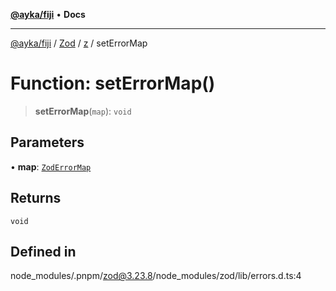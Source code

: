 [**@ayka/fiji**](../../../../../README.md) • **Docs**

***

[@ayka/fiji](../../../../../globals.md) / [Zod](../../../README.md) / [z](../README.md) / setErrorMap

# Function: setErrorMap()

> **setErrorMap**(`map`): `void`

## Parameters

• **map**: [`ZodErrorMap`](../type-aliases/ZodErrorMap.md)

## Returns

`void`

## Defined in

node\_modules/.pnpm/zod@3.23.8/node\_modules/zod/lib/errors.d.ts:4
